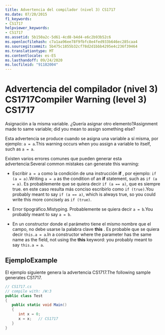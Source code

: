 ```yaml
---
title: Advertencia del compilador (nivel 3) CS1717
ms.date: 07/20/2015
f1_keywords:
- CS1717
helpviewer_keywords:
- CS1717
ms.assetid: 5b150a2c-5d61-4cd8-b4d4-e6c2b93b52c6
ms.openlocfilehash: c7a1aa96ee78f9fbfc8e4fed933b646ec285caa4
ms.sourcegitcommit: 5b475c1855b32cf78d2d1bbb4295e4c236f39464
ms.translationtype: MT
ms.contentlocale: es-ES
ms.lasthandoff: 09/24/2020
ms.locfileid: "91182004"
---
```

# <a name="compiler-warning-level-3-cs1717"></a><span data-ttu-id="9b945-102">Advertencia del compilador (nivel 3) CS1717</span><span class="sxs-lookup"><span data-stu-id="9b945-102">Compiler Warning (level 3) CS1717</span></span>

<span data-ttu-id="9b945-103">Asignación a la misma variable. ¿Quería asignar otro elemento?</span><span class="sxs-lookup"><span data-stu-id="9b945-103">Assignment made to same variable; did you mean to assign something else?</span></span>  
  
 <span data-ttu-id="9b945-104">Esta advertencia se produce cuando se asigna una variable a sí misma, por ejemplo: `a = a`.</span><span class="sxs-lookup"><span data-stu-id="9b945-104">This warning occurs when you assign a variable to itself, such as `a = a`.</span></span>  
  
 <span data-ttu-id="9b945-105">Existen varios errores comunes que pueden generar esta advertencia:</span><span class="sxs-lookup"><span data-stu-id="9b945-105">Several common mistakes can generate this warning:</span></span>  
  
- <span data-ttu-id="9b945-106">Escribir `a = a` como la condición de una instrucción **if** , por ejemplo: `if (a = a)`.</span><span class="sxs-lookup"><span data-stu-id="9b945-106">Writing `a = a` as the condition of an **if** statement, such as `if (a = a)`.</span></span> <span data-ttu-id="9b945-107">Es probablemente que se quiera decir `if (a == a)`, que es siempre true. en este caso resulta más conciso escribirlo como `if (true)`.</span><span class="sxs-lookup"><span data-stu-id="9b945-107">You probably meant to say `if (a == a)`, which is always true, so you could write this more concisely as `if (true)`.</span></span>  
  
- <span data-ttu-id="9b945-108">Error tipográfico.</span><span class="sxs-lookup"><span data-stu-id="9b945-108">Mistyping.</span></span> <span data-ttu-id="9b945-109">Probablemente se quiera decir `a = b`.</span><span class="sxs-lookup"><span data-stu-id="9b945-109">You probably meant to say `a = b`.</span></span>  
  
- <span data-ttu-id="9b945-110">En un constructor donde el parámetro tiene el mismo nombre que el campo, no debe usarse la palabra clave **this** . Es probable que se quiera decir `this.a = a`.</span><span class="sxs-lookup"><span data-stu-id="9b945-110">In a constructor where the parameter has the same name as the field, not using the **this** keyword: you probably meant to say `this.a = a`.</span></span>  
  
## <a name="example"></a><span data-ttu-id="9b945-111">Ejemplo</span><span class="sxs-lookup"><span data-stu-id="9b945-111">Example</span></span>  

 <span data-ttu-id="9b945-112">El ejemplo siguiente genera la advertencia CS1717.</span><span class="sxs-lookup"><span data-stu-id="9b945-112">The following sample generates CS1717.</span></span>  
  
```csharp  
// CS1717.cs  
// compile with: /W:3  
public class Test  
{  
   public static void Main()  
   {  
      int x = 0;  
      x = x;   // CS1717  
   }  
}  
```
